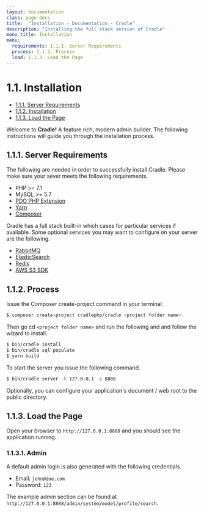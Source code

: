 ```yaml
---
layout: documentation
class: page-docs
title:  "Installation - Documentation - Cradle"
description: "Installing the full stack version of Cradle"
menu_title: Installation
menu:
  requirements: 1.1.1. Server Requirements
  process: 1.1.2. Process
  load: 1.1.3. Load the Page
---
```

# 1.1. Installation

 - [1.1.1. Server Requirements](#requirements)
 - [1.1.2. Installation](#installation)
 - [1.1.3. Load the Page](#load)

Welcome to **Cradle!** A feature rich, modern admin builder. The following
instructions will guide you through the installation process.

<a name="requirements"></a>

## 1.1.1. Server Requirements

The following are needed in order to successfully install Cradle. Please make
sure your sever meets the following requirements.

 - PHP >= 7.1
 - MySQL >= 5.7
 - [PDO PHP Extension](http://php.net/manual/en/book.pdo.php)
 - [Yarn](https://yarnpkg.com)
 - [Composer](https://getcomposer.org/)

Cradle has a full stack built-in which cases for particular services
if available. Some optional services you may want to configure on your server are
the following.

 - [RabbitMQ](https://packagist.org/packages/php-amqplib/php-amqplib)
 - [ElasticSearch](https://packagist.org/packages/elasticsearch/elasticsearch)
 - [Redis](https://packagist.org/packages/predis/predis)
 - [AWS S3 SDK](https://packagist.org/packages/aws/aws-sdk-php)

<a name="process"></a>
## 1.1.2. Process

Issue the Composer create-project command in your terminal:

```bash
$ composer create-project cradlephp/cradle <project folder name>
```

Then go cd `<project folder name>` and run the following and and follow the wizard to install.

```bash
$ bin/cradle install
$ bin/cradle sql populate
$ yarn build
```

To start the server you issue the following command.

```bash
$ bin/cradle server -h 127.0.0.1 -p 8888
```

Optionally, you can configure your application's document / web root to the
public directory.

<a name="load"></a>
## 1.1.3. Load the Page

Open your browser to `http://127.0.0.1:8888` and you should see the application
running.

### 1.1.3.1. Admin

A default admin login is also generated with the following credentials.
 - Email: `john@doe.com`
 - Password: `123`

The example admin section can be found at `http://127.0.0.1:8888/admin/system/model/profile/search`.
